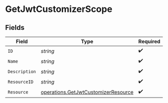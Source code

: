# GetJwtCustomizerScope


## Fields

| Field                                                                                      | Type                                                                                       | Required                                                                                   | Description                                                                                |
| ------------------------------------------------------------------------------------------ | ------------------------------------------------------------------------------------------ | ------------------------------------------------------------------------------------------ | ------------------------------------------------------------------------------------------ |
| `ID`                                                                                       | *string*                                                                                   | :heavy_check_mark:                                                                         | N/A                                                                                        |
| `Name`                                                                                     | *string*                                                                                   | :heavy_check_mark:                                                                         | N/A                                                                                        |
| `Description`                                                                              | *string*                                                                                   | :heavy_check_mark:                                                                         | N/A                                                                                        |
| `ResourceID`                                                                               | *string*                                                                                   | :heavy_check_mark:                                                                         | N/A                                                                                        |
| `Resource`                                                                                 | [operations.GetJwtCustomizerResource](../../models/operations/getjwtcustomizerresource.md) | :heavy_check_mark:                                                                         | N/A                                                                                        |